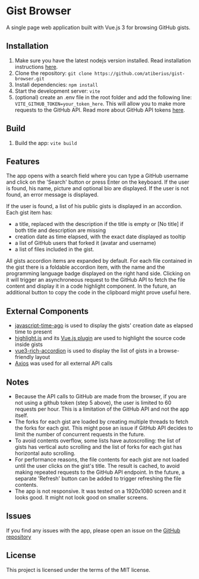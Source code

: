 # Gist Browser

A single page web application built with Vue.js 3 for browsing GitHub gists.

## Installation
1. Make sure you have the latest nodejs version installed. Read installation instructions [here](https://nodejs.org/en/download/). 
2. Clone the repository: `git clone https://github.com/atiberius/gist-browser.git`
3. Install dependencies: `npm install`
4. Start the development server: `vite`
5. (optional) create an .env file in the root folder and add the following line: `VITE_GITHUB_TOKEN=your_token_here`. This will allow you to make more requests to the GitHub API. Read more about GitHub API tokens [here](https://docs.github.com/en/github/authenticating-to-github/keeping-your-account-and-data-secure/creating-a-personal-access-token).

## Build
1. Build the app: `vite build`

## Features
The app opens with a search field where you can type a GitHub username and click on the 'Search' button or press Enter on the keyboard.
If the user is found, his name, picture and optional bio are displayed. If the user is not found, an error message is displayed.

If the user is found, a list of his public gists is displayed in an accordion. Each gist item has:
- a title, replaced with the description if the title is empty or [No title] if both title and description are missing
- creation date as time elapsed, with the exact date displayed as tooltip
- a list of GitHub users that forked it (avatar and username)
- a list of files included in the gist.

All gists accordion items are expanded by default. For each file contained in the gist there is a foldable accordion item, with the name and the programming language badge displayed on the right hand side. Clicking on it will trigger an asynchroneous request to the GitHub API to fetch the file content and display it in a code highlight component.
In the future, an additional button to copy the code in the clipboard might prove useful here.

## External Components
- [javascript-time-ago](https://www.npmjs.com/package/javascript-time-ago) is used to display the gists' creation date as elapsed time to present
- [highlight.js](https://highlightjs.org/) and its [Vue.js plugin](https://github.com/highlightjs/vue-plugin) are used to highlight the source code inside gists
- [vue3-rich-accordion](https://www.npmjs.com/package/vue3-rich-accordion) is used to display the list of gists in a browse-friendly layout
- [Axios](https://axios-http.com/) was used for all external API calls

## Notes
- Because the API calls to GitHub are made from the browser, if you are not using a github token (step 5 above), the user is limited to 60 requests per hour. This is a limitation of the GitHub API and not the app itself. 
- The forks for each gist are loaded by creating multiple threads to fetch the forks for each gist. This might pose an issue if GitHub API decides to limit the number of concurrent requests in the future.
- To avoid contents overflow, some lists have autoscrolling: the list of gists has vertical auto scrolling and the list of forks for each gist has horizontal auto scrolling.
- For performance reasons, the file contents for each gist are not loaded until the user clicks on the gist's title. The result is cached, to avoid making repeated requests to the GitHub API endpoint. In the future, a separate 'Refresh' button can be added to trigger refreshing the file contents.
- The app is not responsive. It was tested on a 1920x1080 screen and it looks good. It might not look good on smaller screens.

## Issues
If you find any issues with the app, please open an issue on the [GitHub repository](https://github.com/atiberius/gist-browser.git)

## License
This project is licensed under the terms of the MIT license.
